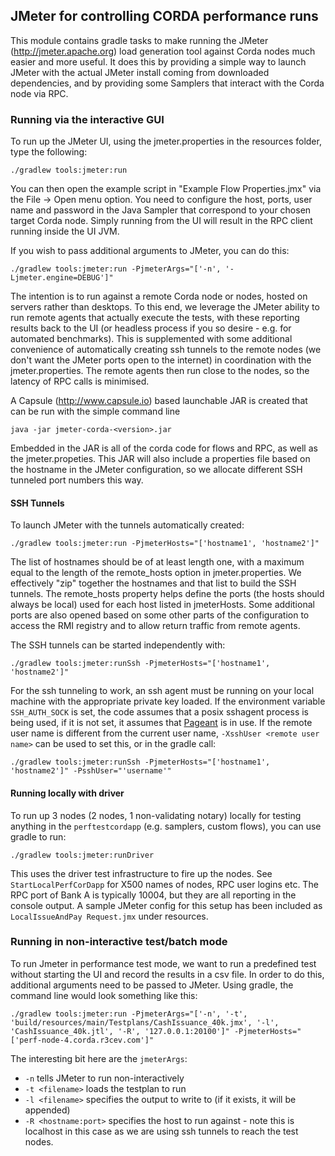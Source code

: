 ## JMeter for controlling CORDA performance runs
This module contains gradle tasks to make running the JMeter (http://jmeter.apache.org)
load generation tool against Corda nodes much easier and more useful.  It does this by
providing a simple way to launch JMeter with the actual JMeter install coming
from downloaded dependencies, and by providing some Samplers that interact with
the Corda node via RPC.

### Running via the interactive GUI

To run up the JMeter UI, using the jmeter.properties in the resources folder,
type the following:

`./gradlew tools:jmeter:run`

You can then open the example script in "Example Flow Properties.jmx" via the File -> Open menu option.  You need to 
configure the host, ports, user name and password in the Java Sampler that correspond to your chosen target Corda node.
Simply running from the UI will result in the RPC client running inside the UI JVM.

If you wish to pass additional arguments to JMeter, you can do this:

`./gradlew tools:jmeter:run -PjmeterArgs="['-n', '-Ljmeter.engine=DEBUG']"`

The intention is to run against a remote Corda node or nodes, hosted on servers rather than desktops.  To
this end, we leverage the JMeter ability to run remote agents that actually execute the tests, with these 
reporting results back to the UI (or headless process if you so desire - e.g. for automated benchmarks).  This is
supplemented with some additional convenience of automatically creating ssh tunnels to the remote nodes
(we don't want the JMeter ports open to the internet) in coordination with the jmeter.properties.
The remote agents then run close to the nodes, so the latency of RPC calls is minimised.

A Capsule (http://www.capsule.io) based launchable JAR is created that can be run with the simple command line

`java -jar jmeter-corda-<version>.jar`

Embedded in the JAR is all of the corda code for flows and RPC, as well as the jmeter.propeties.  This
JAR will also include a properties file based on the hostname in the JMeter configuration,
so we allocate different SSH tunneled port numbers this way.

#### SSH Tunnels

To launch JMeter with the tunnels automatically created:

`./gradlew tools:jmeter:run -PjmeterHosts="['hostname1', 'hostname2']"`

The list of hostnames should be of at least length one, with a maximum equal to the length of the remote_hosts
option in jmeter.properties.  We effectively "zip" together the hostnames and that list to build the SSH tunnels.
The remote_hosts property helps define the ports (the hosts should always be local) used
for each host listed in jmeterHosts. Some additional ports are also opened based on some other
parts of the configuration to access the RMI registry and to allow return traffic
from remote agents.

The SSH tunnels can be started independently with:

`./gradlew tools:jmeter:runSsh -PjmeterHosts="['hostname1', 'hostname2']"`

For the ssh tunneling to work, an ssh agent must be running on your local machine with the 
appropriate private key loaded. If the environment variable `SSH_AUTH_SOCK` is set, the code 
assumes that a posix sshagent process is being used, if it is not set, it assumes that 
[Pageant](https://www.ssh.com/ssh/putty/putty-manuals/0.68/Chapter9.html) is in use. If the 
remote user name is different from the current user name, `-XsshUser <remote user name>` 
can be used to set this, or in the gradle call:

`./gradlew tools:jmeter:runSsh -PjmeterHosts="['hostname1', 'hostname2']" -PsshUser="'username'"`

#### Running locally with driver

To run up 3 nodes (2 nodes, 1 non-validating notary) locally for testing anything in the `perftestcordapp` (e.g. samplers,
custom flows), you can use gradle to run:

`./gradlew tools:jmeter:runDriver`

This uses the driver test infrastructure to fire up the nodes. See `StartLocalPerfCorDapp` for X500 names of nodes, 
RPC user logins etc.  The RPC port of Bank A is typically 10004, but they are all reporting in the console output.  A
sample JMeter config for this setup has been included as `LocalIssueAndPay Request.jmx` under resources.

### Running in non-interactive test/batch mode

To run Jmeter in performance test mode, we want to run a predefined test without starting the UI and record the results 
in a csv file. In order to do this, additional arguments need to be passed to JMeter. Using gradle, the command line
would look something like this:

```./gradlew tools:jmeter:run -PjmeterArgs="['-n', '-t', 'build/resources/main/Testplans/CashIssuance_40k.jmx', '-l', 'CashIssuance_40k.jtl', '-R', '127.0.0.1:20100']" -PjmeterHosts="['perf-node-4.corda.r3cev.com']"```

The interesting bit here are the `jmeterArgs`:
- `-n` tells JMeter to run non-interactively
- `-t <filename>` loads the testplan to run
- `-l <filename>` specifies the output to write to (if it exists, it will be appended)
- `-R <hostname:port>` specifies the host to run against - note this is localhost in this case as we are using ssh 
tunnels to reach the test nodes. 